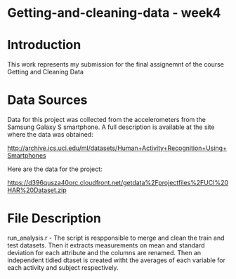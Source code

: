# Getting-and-cleaning-data - week4

# Introduction
This work represents my submission for the final assignemnt of the course Getting and Cleaning Data

# Data Sources
Data for this project was collected from the accelerometers from the Samsung Galaxy S smartphone. A full description is available at the site where the data was obtained:

http://archive.ics.uci.edu/ml/datasets/Human+Activity+Recognition+Using+Smartphones

Here are the data for the project:

https://d396qusza40orc.cloudfront.net/getdata%2Fprojectfiles%2FUCI%20HAR%20Dataset.zip

# File Description
run_analysis.r - The script is respponsible to merge and clean the train and test datasets. Then it extracts measurements on mean and standard deviation for each attribute and the columns are renamed.
Then an independent tidied dtaset is created witht the averages of each variable for each activity and subject respectively. 
